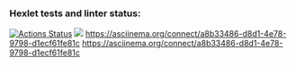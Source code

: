 ### Hexlet tests and linter status:
[![Actions Status](https://github.com/AleksandrSinyavtsev/php-project-45/workflows/hexlet-check/badge.svg)](https://github.com/AleksandrSinyavtsev/php-project-45/actions)
<a href="https://codeclimate.com/github/AleksandrSinyavtsev/php-project-45/maintainability"><img src="https://api.codeclimate.com/v1/badges/29e5be703ff2789e9d62/maintainability" /></a>
https://asciinema.org/connect/a8b33486-d8d1-4e78-9798-d1ecf61fe81c
https://asciinema.org/connect/a8b33486-d8d1-4e78-9798-d1ecf61fe81c
